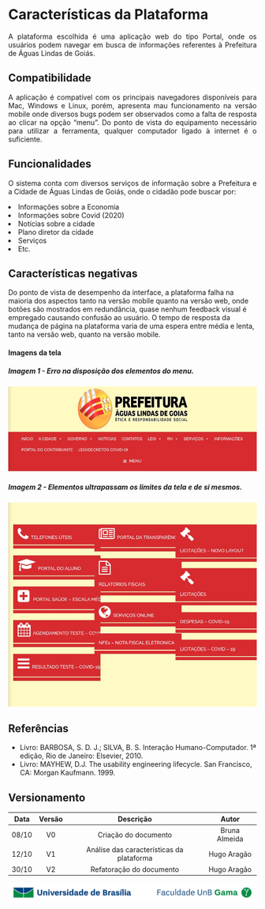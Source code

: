 # Características da Plataforma
<p align="justify">
A plataforma escolhida é uma aplicação web do tipo Portal, onde os usuários podem navegar em busca de informações referentes à Prefeitura de Águas Lindas de Goiás.
</p>

## Compatibilidade 
<p align="Justify">
A aplicação é compatível com os principais navegadores disponíveis para Mac, Windows e Linux, porém, apresenta mau funcionamento na versão mobile onde diversos bugs podem ser observados como a falta de resposta ao clicar na opção “menu”. Do ponto de vista do equipamento necessário para utilizar a ferramenta, qualquer computador ligado à internet é o suficiente.
</p>

## Funcionalidades
<p align="Justify">
O sistema conta com diversos serviços de informação sobre a Prefeitura e a Cidade de Águas Lindas de Goiás, onde o cidadão pode buscar por:
<li> Informações sobre a Economia </li>
<li> Informações sobre Covid (2020)</li>
<li> Notícias sobre a cidade</li>
<li> Plano diretor da cidade</li>
<li> Serviços</li>
<li> Etc.</li>
</p>

## Características negativas
<p align="justify">

Do ponto de vista de desempenho da interface, a plataforma falha na maioria dos aspectos tanto na versão mobile quanto na versão web, onde botões são mostrados em redundância, quase nenhum feedback visual é empregado causando confusão ao usuário. O tempo de resposta da mudança de página na plataforma varia de uma espera entre média e lenta, tanto na versão web, quanto na versão mobile.
</p>

#### Imagens da tela


<h5>Imagem 1 - Erro na disposição dos elementos do menu.</h5>

![Menubug](../imagens/menubug.jpg)

<h5>Imagem 2 - Elementos ultrapassam os limites da tela e de si mesmos.</h5>

![Menubug](../imagens/interfacebug.jpg)


## Referências
+ Livro: BARBOSA, S. D. J.; SILVA, B. S. Interação Humano-Computador. 1ª edição, Rio de Janeiro: Elsevier, 2010.
+ Livro: MAYHEW,  D.J.  The  usability  engineering  lifecycle.  San Francisco, CA: Morgan Kaufmann. 1999. 




## Versionamento
| Data | Versão |           Descrição             |    Autor    |
|:----:|:------:|:-------------------------------:|:-----------:|
|08/10 |V0      |     Criação do documento        |Bruna Almeida|
|12/10 |V1      |   Análise das características da plataforma| Hugo Aragão|
|30/10 |V2      |   Refatoração do documento      | Hugo Aragão|

<div> <p align = "center"><img src="../../imagens/unb-fga-extenso.jpg" width="700"></div>